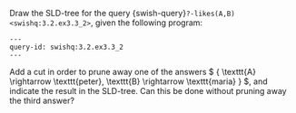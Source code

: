 Draw the SLD-tree for the query {swish-query}`?-likes(A,B) <swishq:3.2.ex3.3_2>`, given the following program:
```{swish} swish:3.2.ex3.3_2
---
query-id: swishq:3.2.ex3.3_2
---
```
Add a cut in order to prune away one of the answers $ \{ \texttt{A} \rightarrow \texttt{peter}, \texttt{B} \rightarrow \texttt{maria} \} $, and indicate the result in the SLD-tree. Can this be done without pruning away the third answer?
